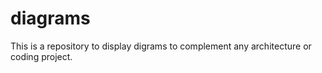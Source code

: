 # diagrams

This is a repository to display digrams to complement any architecture or coding project.
